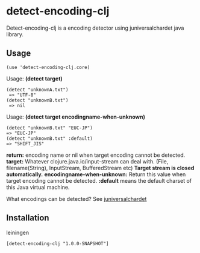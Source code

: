 # detect-encoding-clj

Detect-encoding-clj is a encoding detector using juniversalchardet java library.

## Usage
    (use 'detect-encoding-clj.core)

Usage: **(detect target)**

    (detect "unknownA.txt")
     => "UTF-8"
    (detect "unknownB.txt")
     => nil

Usage: **(detect target encodingname-when-unknown)**

    (detect "unknownB.txt" "EUC-JP")
    => "EUC-JP"
    (detect "unknownB.txt" :default)
    => "SHIFT_JIS"

**return:**
   encoding name or nil when target encoding cannot be detected.
**target:**
   Whatever clojure.java.io/input-stream can deal with.
   (File, filename(String), InputStream, BufferedStream etc)
   **Target stream is closed automatically.**
**encodingname-when-unknown:**
   Return this value when target encoding cannot be detected.
   **:default** means the default charset of this Java virtual machine.

What encodings can be detected?
See [juniversalchardet](http://code.google.com/p/juniversalchardet/)

## Installation

leiningen

    [detect-encoding-clj "1.0.0-SNAPSHOT"]
